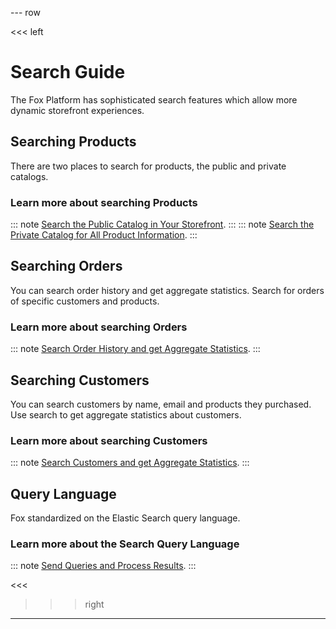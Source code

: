 --- row

<<< left

# Search Guide

The Fox Platform has sophisticated search features which allow more dynamic storefront experiences.

## Searching Products

There are two places to search for products, the public and private catalogs.

### Learn more about searching Products
::: note
[Search the Public Catalog in Your Storefront](public-catalog.html).
:::
::: note
[Search the Private Catalog for All Product Information](private-catalog.html).
:::

## Searching Orders

You can search order history and get aggregate statistics. Search for orders of specific customers and products.

### Learn more about searching Orders
::: note
[Search Order History and get Aggregate Statistics](orders.html).
::: 

## Searching Customers

You can search customers by name, email and products they purchased. Use search to
get aggregate statistics about customers.

### Learn more about searching Customers
::: note
[Search Customers and get Aggregate Statistics](customers.html).
:::

## Query Language

Fox standardized on the Elastic Search query language. 

### Learn more about the Search Query Language
::: note
[Send Queries and Process Results](language.html).
:::

<<<

>>> right
<!-- include(../api-ref-snippet.md) -->
>>>

---

<!-- include(../support.md) -->
